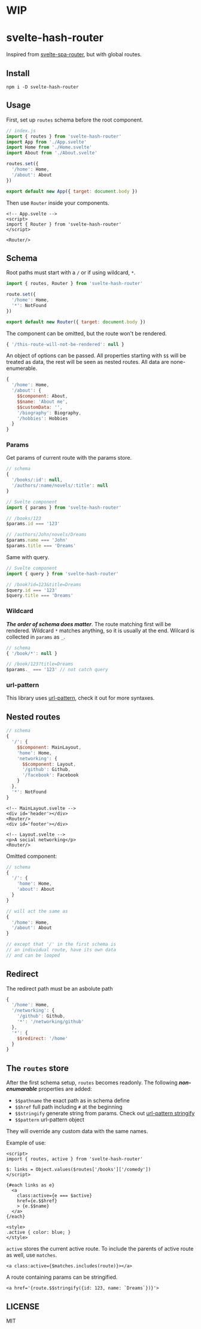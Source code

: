# WIP
# svelte-hash-router
Inspired from [svelte-spa-router](https://github.com/ItalyPaleAle/svelte-spa-router), but with global routes.

## Install
```
npm i -D svelte-hash-router
```

## Usage
First, set up `routes` schema before the root component.
```javascript
// index.js
import { routes } from 'svelte-hash-router'
import App from './App.svelte'
import Home from './Home.svelte'
import About from './About.svelte'

routes.set({
  '/home': Home,
  '/about': About 
})

export default new App({ target: document.body })
```

Then use `Router` inside your components.
```svelte
<!-- App.svelte -->
<script>
import { Router } from 'svelte-hash-router'
</script>

<Router/>
```

## Schema
Root paths must start with a `/` or if using wildcard, `*`.
```javascript
import { routes, Router } from 'svelte-hash-router'

route.set({
  '/home': Home,
  '*': NotFound
})

export default new Router({ target: document.body })
```

The component can be omitted, but the route won't be rendered.
```javascript
{ '/this-route-will-not-be-rendered': null }
```

An object of options can be passed. All properties starting with `$$` will be treated as data, the rest will be seen as nested routes. All data are none-enumerable.
```javascript
{
  '/home': Home,
  '/about': {
    $$component: About,
    $$name: 'About me',
    $$customData: '',
    '/biography': Biography,
    '/hobbies': Hobbies 
  }
}
```

### Params
Get params of current route with the params store.
```javascript
// schema
{
  '/books/:id': null,
  '/authors/:name/novels/:title': null
}

// Svelte component
import { params } from 'svelte-hash-router'

// /books/123
$params.id === '123'

// /authors/John/novels/Dreams
$params.name === 'John'
$params.title === 'Dreams'

```

Same with query.
```javascript
// Svelte component
import { query } from 'svelte-hash-router'

// /book?id=123&title=Dreams
$query.id === '123'
$query.title === 'Dreams'
```

### Wildcard
__*The order of schema does matter*__. The route matching first will be rendered. Wildcard `*` matches anything, so it is usually at the end. Wilcard is collected in `params` as `_`.
```javascript
// schema
{ '/book/*': null }

// /book/123?title=Dreams
$params._ === '123' // not catch query
```

### url-pattern
This library uses [url-pattern](https://github.com/snd/url-pattern), check it out for more syntaxes.

## Nested routes
```javascript
// schema
{
  '/': {
    $$component: MainLayout,
    'home': Home,
    'networking': {
      $$component: Layout,
      '/github': Github,
      '/facebook': Facebook
    }
  },
  '*': NotFound
}
```

```svelte
<!-- MainLayout.svelte -->
<div id='header'></div>
<Router/>
<div id='footer'></div>

<!-- Layout.svelte -->
<p>A social networking</p>
<Router/>
```

Omitted component:
```javascript
// schema
{
  '/': {
    'home': Home,
    'about': About
  }
}

// will act the same as
{
  '/home': Home,
  '/about': About
}

// except that '/' in the first schema is
// an individual route, have its own data
// and can be looped
```

## Redirect
The redirect path must be an asbolute path
```javascript
{
  '/home': Home,
  '/networking': {
    '/github': Github,
    '*': '/networking/github'
  },
  '*': {
    $$redirect: '/home'
  }
}

```

## The `routes` store
After the first schema setup, `routes` becomes readonly. The following __*non-enumarable*__ properties are added:

- `$$pathname` the exact path as in schema define
- `$$href` full path including `#` at the beginning
- `$$stringify` generate string from params. Check out [url-pattern stringify](https://github.com/snd/url-pattern#stringify-patterns)
- `$$pattern` url-pattern object

They will override any custom data with the same names.

Example of use:
```svelte
<script>
import { routes, active } from 'svelte-hash-router'

$: links = Object.values($routes['/books']['/comedy'])
</script>

{#each links as e}
  <a
    class:active={e === $active}
    href={e.$$href}
    > {e.$$name}
  </a>
{/each}

<style>
.active { color: blue; }
</style>
```

`active` stores the current active route. To include the parents of active route as well, use `matches`.
```svelte
<a class:active={$matches.includes(route)}></a>
```

A route containing params can be stringified.
```svelte
<a href='{route.$$stringify({id: 123, name: `Dreams`})}'>
```

## LICENSE
MIT
